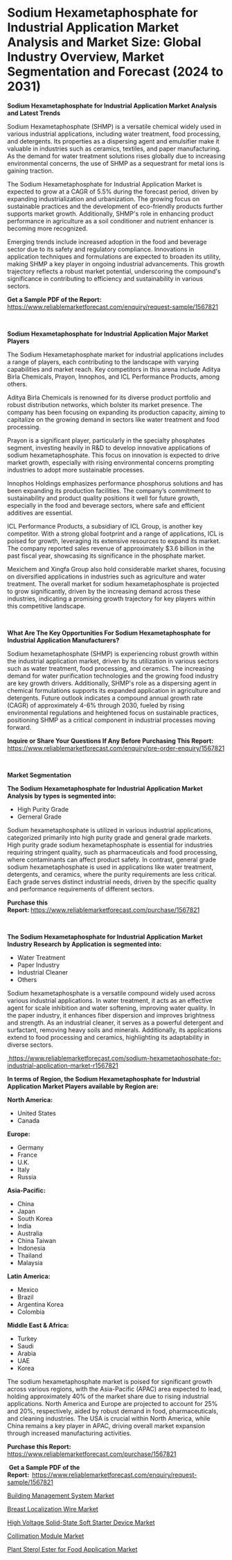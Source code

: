 <p><h1>Sodium Hexametaphosphate for Industrial Application Market Analysis and Market Size: Global Industry Overview, Market Segmentation and Forecast (2024 to 2031)</h1></p><p><strong>Sodium Hexametaphosphate for Industrial Application Market Analysis and Latest Trends</strong></p>
<p><p>Sodium Hexametaphosphate (SHMP) is a versatile chemical widely used in various industrial applications, including water treatment, food processing, and detergents. Its properties as a dispersing agent and emulsifier make it valuable in industries such as ceramics, textiles, and paper manufacturing. As the demand for water treatment solutions rises globally due to increasing environmental concerns, the use of SHMP as a sequestrant for metal ions is gaining traction.</p><p>The Sodium Hexametaphosphate for Industrial Application Market is expected to grow at a CAGR of 5.5% during the forecast period, driven by expanding industrialization and urbanization. The growing focus on sustainable practices and the development of eco-friendly products further supports market growth. Additionally, SHMP's role in enhancing product performance in agriculture as a soil conditioner and nutrient enhancer is becoming more recognized.</p><p>Emerging trends include increased adoption in the food and beverage sector due to its safety and regulatory compliance. Innovations in application techniques and formulations are expected to broaden its utility, making SHMP a key player in ongoing industrial advancements. This growth trajectory reflects a robust market potential, underscoring the compound's significance in contributing to efficiency and sustainability in various sectors.</p></p>
<p><strong>Get a Sample PDF of the Report:&nbsp;</strong> <a href="https://www.reliablemarketforecast.com/enquiry/request-sample/1567821?utm_campaign=1870&utm_medium=2&utm_source=Github&utm_content=ia&utm_term=07122024&utm_id=sodium-hexametaphosphate-for-industrial-application">https://www.reliablemarketforecast.com/enquiry/request-sample/1567821</a></p>
<p>&nbsp;</p>
<p><strong>Sodium Hexametaphosphate for Industrial Application Major Market Players</strong></p>
<p><p>The Sodium Hexametaphosphate market for industrial applications includes a range of players, each contributing to the landscape with varying capabilities and market reach. Key competitors in this arena include Aditya Birla Chemicals, Prayon, Innophos, and ICL Performance Products, among others.</p><p>Aditya Birla Chemicals is renowned for its diverse product portfolio and robust distribution networks, which bolster its market presence. The company has been focusing on expanding its production capacity, aiming to capitalize on the growing demand in sectors like water treatment and food processing.</p><p>Prayon is a significant player, particularly in the specialty phosphates segment, investing heavily in R&D to develop innovative applications of sodium hexametaphosphate. This focus on innovation is expected to drive market growth, especially with rising environmental concerns prompting industries to adopt more sustainable processes.</p><p>Innophos Holdings emphasizes performance phosphorus solutions and has been expanding its production facilities. The company’s commitment to sustainability and product quality positions it well for future growth, especially in the food and beverage sectors, where safe and efficient additives are essential.</p><p>ICL Performance Products, a subsidiary of ICL Group, is another key competitor. With a strong global footprint and a range of applications, ICL is poised for growth, leveraging its extensive resources to expand its market. The company reported sales revenue of approximately $3.6 billion in the past fiscal year, showcasing its significance in the phosphate market.</p><p>Mexichem and Xingfa Group also hold considerable market shares, focusing on diversified applications in industries such as agriculture and water treatment. The overall market for sodium hexametaphosphate is projected to grow significantly, driven by the increasing demand across these industries, indicating a promising growth trajectory for key players within this competitive landscape.</p></p>
<p>&nbsp;</p>
<p><strong>What Are The Key Opportunities For Sodium Hexametaphosphate for Industrial Application Manufacturers?</strong></p>
<p><p>Sodium hexametaphosphate (SHMP) is experiencing robust growth within the industrial application market, driven by its utilization in various sectors such as water treatment, food processing, and ceramics. The increasing demand for water purification technologies and the growing food industry are key growth drivers. Additionally, SHMP's role as a dispersing agent in chemical formulations supports its expanded application in agriculture and detergents. Future outlook indicates a compound annual growth rate (CAGR) of approximately 4-6% through 2030, fueled by rising environmental regulations and heightened focus on sustainable practices, positioning SHMP as a critical component in industrial processes moving forward.</p></p>
<p><strong>Inquire or Share Your Questions If Any Before Purchasing This Report:</strong> <a href="https://www.reliablemarketforecast.com/enquiry/pre-order-enquiry/1567821?utm_campaign=1870&utm_medium=2&utm_source=Github&utm_content=ia&utm_term=07122024&utm_id=sodium-hexametaphosphate-for-industrial-application">https://www.reliablemarketforecast.com/enquiry/pre-order-enquiry/1567821</a></p>
<p>&nbsp;</p>
<p><strong>Market Segmentation</strong></p>
<p><strong>The Sodium Hexametaphosphate for Industrial Application Market Analysis by types is segmented into:</strong></p>
<p><ul><li>High Purity Grade</li><li>Gerneral Grade</li></ul></p>
<p><p>Sodium hexametaphosphate is utilized in various industrial applications, categorized primarily into high purity grade and general grade markets. High purity grade sodium hexametaphosphate is essential for industries requiring stringent quality, such as pharmaceuticals and food processing, where contaminants can affect product safety. In contrast, general grade sodium hexametaphosphate is used in applications like water treatment, detergents, and ceramics, where the purity requirements are less critical. Each grade serves distinct industrial needs, driven by the specific quality and performance requirements of different sectors.</p></p>
<p><strong>Purchase this Report:&nbsp;</strong><a href="https://www.reliablemarketforecast.com/purchase/1567821?utm_campaign=1870&utm_medium=2&utm_source=Github&utm_content=ia&utm_term=07122024&utm_id=sodium-hexametaphosphate-for-industrial-application">https://www.reliablemarketforecast.com/purchase/1567821</a></p>
<p>&nbsp;</p>
<p><strong>The Sodium Hexametaphosphate for Industrial Application Market Industry Research by Application is segmented into:</strong></p>
<p><ul><li>Water Treatment</li><li>Paper Industry</li><li>Industrial Cleaner</li><li>Others</li></ul></p>
<p><p>Sodium hexametaphosphate is a versatile compound widely used across various industrial applications. In water treatment, it acts as an effective agent for scale inhibition and water softening, improving water quality. In the paper industry, it enhances fiber dispersion and improves brightness and strength. As an industrial cleaner, it serves as a powerful detergent and surfactant, removing heavy soils and minerals. Additionally, its applications extend to food processing and ceramics, highlighting its adaptability in diverse sectors.</p></p>
<p><a href="https://www.reliablemarketforecast.com/sodium-hexametaphosphate-for-industrial-application-market-r1567821?utm_campaign=1870&utm_medium=2&utm_source=Github&utm_content=ia&utm_term=07122024&utm_id=sodium-hexametaphosphate-for-industrial-application">&nbsp;https://www.reliablemarketforecast.com/sodium-hexametaphosphate-for-industrial-application-market-r1567821</a></p>
<p><strong>In terms of Region, the Sodium Hexametaphosphate for Industrial Application Market Players available by Region are:</strong></p>
<p>
    <p> <strong> North America: </strong>
        <ul>
            <li>United States</li>
            <li>Canada</li>
        </ul>
        </p> 
    <p> <strong> Europe: </strong>
        <ul>
            <li>Germany</li>
            <li>France</li>
            <li>U.K.</li>
            <li>Italy</li>
            <li>Russia</li>
        </ul>
        </p> 
    <p> <strong> Asia-Pacific: </strong>
        <ul>
            <li>China</li>
            <li>Japan</li>
            <li>South Korea</li>
            <li>India</li>
            <li>Australia</li>
            <li>China Taiwan</li>
            <li>Indonesia</li>
            <li>Thailand</li>
            <li>Malaysia</li>
        </ul>
        </p> 
    <p> <strong> Latin America: </strong>
        <ul>
            <li>Mexico</li>
            <li>Brazil</li>
            <li>Argentina Korea</li>
            <li>Colombia</li>
        </ul>
        </p> 
    <p> <strong> Middle East & Africa: </strong>
        <ul>
            <li>Turkey</li>
            <li>Saudi</li>
            <li>Arabia</li>
            <li>UAE</li>
            <li>Korea</li>
        </ul>
    </p>
    </p>
<p><p>The sodium hexametaphosphate market is poised for significant growth across various regions, with the Asia-Pacific (APAC) area expected to lead, holding approximately 40% of the market share due to rising industrial applications. North America and Europe are projected to account for 25% and 20%, respectively, aided by robust demand in food, pharmaceuticals, and cleaning industries. The USA is crucial within North America, while China remains a key player in APAC, driving overall market expansion through increased manufacturing activities.</p></p>
<p><strong>Purchase this Report: </strong><a href="https://www.reliablemarketforecast.com/purchase/1567821?utm_campaign=1870&utm_medium=2&utm_source=Github&utm_content=ia&utm_term=07122024&utm_id=sodium-hexametaphosphate-for-industrial-application">https://www.reliablemarketforecast.com/purchase/1567821</a></p>
<p>&nbsp;<strong>Get a Sample PDF of the Report:&nbsp;&nbsp;</strong><a href="https://www.reliablemarketforecast.com/enquiry/request-sample/1567821?utm_campaign=1870&utm_medium=2&utm_source=Github&utm_content=ia&utm_term=07122024&utm_id=sodium-hexametaphosphate-for-industrial-application">https://www.reliablemarketforecast.com/enquiry/request-sample/1567821</a></p>
<p><strong></strong></p>
<p><p><a href="https://www.linkedin.com/pulse/building-management-system-market-forecast-key-players-analysis-iq8df?utm_campaign=1870&utm_medium=2&utm_source=Github&utm_content=ia&utm_term=07122024&utm_id=sodium-hexametaphosphate-for-industrial-application">Building Management System Market</a></p><p><a href="https://www.linkedin.com/pulse/compreh-proposis-fbaif?utm_campaign=1870&utm_medium=2&utm_source=Github&utm_content=ia&utm_term=07122024&utm_id=sodium-hexametaphosphate-for-industrial-application">Breast Localization Wire Market</a></p><p><a href="https://issuu.com/reportprime-2/docs/high-voltage-solid-state-soft-starter-device-marke?utm_campaign=1870&utm_medium=2&utm_source=Github&utm_content=ia&utm_term=07122024&utm_id=sodium-hexametaphosphate-for-industrial-application">High Voltage Solid-State Soft Starter Device Market</a></p><p><a href="https://issuu.com/reportprime-2/docs/collimation-module-market-size-2030.pptx?utm_campaign=1870&utm_medium=2&utm_source=Github&utm_content=ia&utm_term=07122024&utm_id=sodium-hexametaphosphate-for-industrial-application">Collimation Module Market</a></p><p><a href="https://github.com/PeterParrish5/Market-Research-Report-List-7/blob/main/plant-sterol-ester-for-food-application-market.md?utm_campaign=1870&utm_medium=2&utm_source=Github&utm_content=ia&utm_term=07122024&utm_id=sodium-hexametaphosphate-for-industrial-application">Plant Sterol Ester for Food Application Market</a></p></p>